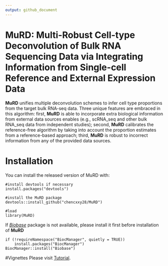 ```yaml
---
output: github_document
---
```


# MuRD: Multi-Robust Cell-type Deconvolution of Bulk RNA Sequencing Data via Integrating Information from Single-cell Reference and External Expression Data
  
**MuRD** unifies multiple deconvolution schemes to infer cell type proportions from the target bulk RNA-seq data. Three unique features are embraced in this algorithm: first, **MuRD** is able to incorporate extra biological information from external data sources enables (e.g., scRNA_seq and other bulk RNA_seq data from independent studies); second, **MuRD** calibrates the reference-free algorithm by taking into account the proportion estimates from a reference-based approach; third, **MuRD** is robust to incorrect information from any of the provided data sources.

# Installation
You can install the released version of MuRD with:
```
#install devtools if necessary
install.packages("devtools")

#install the MuRD package
devtools::install_github("chencxxy28/MuRD")

#load
library(MuRD)
```

If [_Biobase_](https://bioconductor.org/packages/release/bioc/html/Biobase.html) package is not available, please install it first before installation of **MuRD**
```
if (!requireNamespace("BiocManager", quietly = TRUE))
    install.packages("BiocManager")
BiocManager::install("Biobase")
```

#Vignettes
Please visit [Tutorial](https://chencxxy28.github.io/MuRD/articles/MuRD.html).

